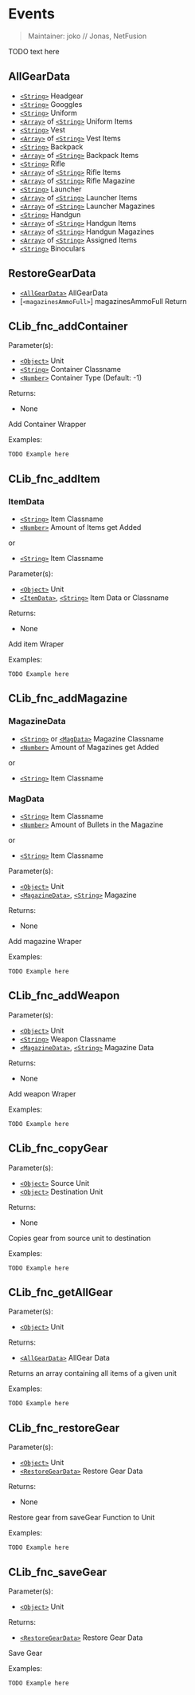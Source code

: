 # Events

> Maintainer: joko // Jonas, NetFusion

TODO text here

## AllGearData
* [`<String>`] Headgear
* [`<String>`] Googgles
* [`<String>`] Uniform
* [`<Array>`] of [`<String>`] Uniform Items
* [`<String>`] Vest
* [`<Array>`] of [`<String>`] Vest Items
* [`<String>`] Backpack
* [`<Array>`] of [`<String>`] Backpack Items
* [`<String>`] Rifle
* [`<Array>`] of [`<String>`] Rifle Items
* [`<Array>`] of [`<String>`] Rifle Magazine
* [`<String>`] Launcher
* [`<Array>`] of [`<String>`] Launcher Items
* [`<Array>`] of [`<String>`] Launcher Magazines
* [`<String>`] Handgun
* [`<Array>`] of [`<String>`] Handgun Items
* [`<Array>`] of [`<String>`] Handgun Magazines
* [`<Array>`] of [`<String>`] Assigned Items
* [`<String>`] Binoculars

## RestoreGearData
* [`<AllGearData>`] AllGearData
* [`<magazinesAmmoFull>`] magazinesAmmoFull Return

## CLib_fnc_addContainer

Parameter(s):
* [`<Object>`] Unit
* [`<String>`] Container Classname
* [`<Number>`] Container Type (Default: -1)

Returns:
* None

Add Container Wrapper

Examples:

```sqf
TODO Example here
```

## CLib_fnc_addItem

### ItemData
* [`<String>`] Item Classname
* [`<Number>`] Amount of Items get Added

or

* [`<String>`] Item Classname

Parameter(s):
* [`<Object>`] Unit
* [`<ItemData>`], [`<String>`] Item Data or Classname

Returns:
* None

Add item Wraper

Examples:

```sqf
TODO Example here
```

## CLib_fnc_addMagazine

### MagazineData
* [`<String>`] or [`<MagData>`] Magazine Classname
* [`<Number>`] Amount of Magazines get Added

or

* [`<String>`] Item Classname

### MagData
* [`<String>`] Item Classname
* [`<Number>`] Amount of Bullets in the Magazine  

or  

* [`<String>`] Item Classname

Parameter(s):
* [`<Object>`] Unit
* [`<MagazineData>`], [`<String>`] Magazine

Returns:
* None

Add magazine Wraper

Examples:

```sqf
TODO Example here
```

## CLib_fnc_addWeapon

Parameter(s):
* [`<Object>`] Unit
* [`<String>`] Weapon Classname
* [`<MagazineData>`], [`<String>`] Magazine Data

Returns:
* None

Add weapon Wraper

Examples:

```sqf
TODO Example here
```

## CLib_fnc_copyGear

Parameter(s):
* [`<Object>`] Source Unit
* [`<Object>`] Destination Unit

Returns:
* None

Copies gear from source unit to destination

Examples:

```sqf
TODO Example here
```

## CLib_fnc_getAllGear

Parameter(s):
* [`<Object>`] Unit

Returns:
* [`<AllGearData>`] AllGear Data

Returns an array containing all items of a given unit

Examples:

```sqf
TODO Example here
```

## CLib_fnc_restoreGear

Parameter(s):
* [`<Object>`] Unit
* [`<RestoreGearData>`] Restore Gear Data

Returns:
* None

Restore gear from saveGear Function to Unit

Examples:

```sqf
TODO Example here
```

## CLib_fnc_saveGear

Parameter(s):
* [`<Object>`] Unit

Returns:
* [`<RestoreGearData>`] Restore Gear Data

Save Gear

Examples:

```sqf
TODO Example here
```

[`<Control>`]: https://community.bistudio.com/wiki/Control
[`<Anything>`]: https://community.bistudio.com/wiki/Anything
[`<Config>`]: https://community.bistudio.com/wiki/Config
[`<Object>`]: https://community.bistudio.com/wiki/Object
[`<String>`]: https://community.bistudio.com/wiki/String
[`<Number>`]: https://community.bistudio.com/wiki/Number
[`<Array>`]: https://community.bistudio.com/wiki/Array
[`<Position>`]: https://community.bistudio.com/wiki/Position
[`<Color>`]: https://community.bistudio.com/wiki/Color
[`<Boolean>`]: https://community.bistudio.com/wiki/Boolean
[`<Code>`]: https://community.bistudio.com/wiki/Code
[`<Group>`]: https://community.bistudio.com/wiki/Group
[`<Location>`]: https://community.bistudio.com/wiki/Location
[`magazinesAmmoFull`]: https://community.bistudio.com/wiki/magazinesAmmoFull
[`<ItemData>`]: #ItemData
[`<MagData>`]: #MagData
[`<MagazineData>`]: #MagazineData
[`<AllGearData>`]: #AllGearData
[`<RestoreGearData>`]: #RestoreGearData
